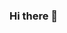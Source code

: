 ### Hi there 👋

<img width="6px" height="6px" src="https://cdn.jsdelivr.net/gh/devicons/devicon/icons/github/github-original.svg">

<!--
**luccgatto/luccgatto** is a ✨ _special_ ✨ repository because its `README.md` (this file) appears on your GitHub profile.

Here are some ideas to get you started:
<img src="https://cdn.jsdelivr.net/gh/devicons/devicon/icons/github/github-original.svg" />

## Seja bem vindo ao meu perfil do GitHub.
## 𝘔𝘦𝘶 𝘯𝘰𝘮𝘦 𝘦́ 𝘓𝘶𝘤𝘤𝘢 𝘔𝘰𝘯𝘵𝘦𝘪𝘳𝘰,


- 🔭 I’m currently working on ...
- 🌱 I’m currently learning ...
- 👯 I’m looking to collaborate on ...
- 🤔 I’m looking for help with ...
- 💬 Ask me about ...
- 📫 How to reach me: ...
- 😄 Pronouns: ...
- ⚡ Fun fact: ...
-->
